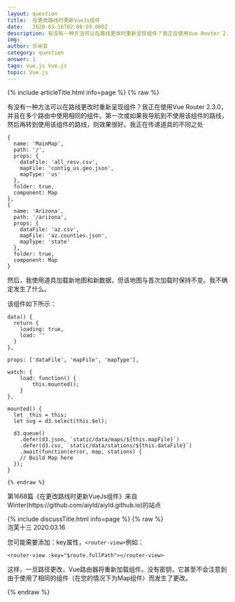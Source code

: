```yaml
---
layout: question
title:  在更改路线时更新VueJs组件
date:   2020-03-16T02:08:59.000Z
description: 有没有一种方法可以在路线更改时重新呈现组件？我正在使用Vue Router 2.3.0，并且在多个路由中使用相同的组件。第一次或如果我导航到不使用该组件的...
img: 
author: 乐米亚
category: question
answer: 1
tags: vue.js Vue.js
topic: Vue.js
---
```

<div class="article-root">
  <div class="article">
    {% include articleTitle.html info=page %}
    {% raw %}
    <div class="article-content"><p><font style="vertical-align: inherit;"><font style="vertical-align: inherit;">有没有一种方法可以在路线更改时重新呈现组件？</font><font style="vertical-align: inherit;">我正在使用Vue Router 2.3.0，并且在多个路由中使用相同的组件。</font><font style="vertical-align: inherit;">第一次或如果我导航到不使用该组件的路线，然后再转到使用该组件的路线，则效果很好。</font><font style="vertical-align: inherit;">我正在传递道具的不同之处</font></font></p>

<pre><code>{<font></font>
  name: 'MainMap',<font></font>
  path: '/',<font></font>
  props: {<font></font>
    dataFile: 'all_resv.csv',<font></font>
    mapFile: 'contig_us.geo.json',<font></font>
    mapType: 'us'<font></font>
  },<font></font>
  folder: true,<font></font>
  component: Map<font></font>
},<font></font>
{<font></font>
  name: 'Arizona',<font></font>
  path: '/arizona',<font></font>
  props: {<font></font>
    dataFile: 'az.csv',<font></font>
    mapFile: 'az.counties.json',<font></font>
    mapType: 'state'<font></font>
  },<font></font>
  folder: true,<font></font>
  component: Map<font></font>
}<font></font>
</code></pre>

<p><font style="vertical-align: inherit;"><font style="vertical-align: inherit;">然后，我使用道具加载新地图和新数据，但该地图与首次加载时保持不变。</font><font style="vertical-align: inherit;">我不确定发生了什么。</font></font></p>

<p><font style="vertical-align: inherit;"><font style="vertical-align: inherit;">该组件如下所示：</font></font></p>

<pre><code>data() {<font></font>
  return {<font></font>
    loading: true,<font></font>
    load: ''<font></font>
  }<font></font>
},<font></font>
<font></font>
props: ['dataFile', 'mapFile', 'mapType'],<font></font>
<font></font>
watch: {<font></font>
    load: function() {<font></font>
        this.mounted();<font></font>
    }<font></font>
},<font></font>
<font></font>
mounted() {<font></font>
  let _this = this;<font></font>
  let svg = d3.select(this.$el);<font></font>
<font></font>
  d3.queue()<font></font>
    .defer(d3.json, `static/data/maps/${this.mapFile}`)<font></font>
    .defer(d3.csv, `static/data/stations/${this.dataFile}`)<font></font>
    .await(function(error, map, stations) {<font></font>
    // Build Map here<font></font>
  });<font></font>
}<font></font>
</code></pre></div>
    {% endraw %}
  </div>
  <p class="winter_mark">第1668篇《在更改路线时更新VueJs组件》来自Winter(https://github.com/aiyld/aiyld.github.io)的站点</p>
  <div class="discuss-wrapper">
    {% include discussTitle.html info=page %}
    {% raw %}
    <div class="discuss-item">
        <div class="discuss-parent">
          <div class="discuss-meta">
            <span class="discuss-user">泡芙十三</span>
            <span class="discuss-time">2020.03.16</span>
          </div>
          <div class="discuss-comment"><p><font style="vertical-align: inherit;"><font style="vertical-align: inherit;">您可能需要添加：key属性，</font></font><code>&lt;router-view&gt;</code><font style="vertical-align: inherit;"><font style="vertical-align: inherit;">例如：</font></font></p>

<pre><code>&lt;router-view :key="$route.fullPath"&gt;&lt;/router-view&gt;
</code></pre>

<p><font style="vertical-align: inherit;"><font style="vertical-align: inherit;">这样，一旦路径更改，Vue路由器将重新加载组件。</font><font style="vertical-align: inherit;">没有密钥，它甚至不会注意到由于使用了相同的组件（在您的情况下为Map组件）而发生了更改。</font></font></p></div>
        </div></div>
    {% endraw %}
  </div>
<div>
